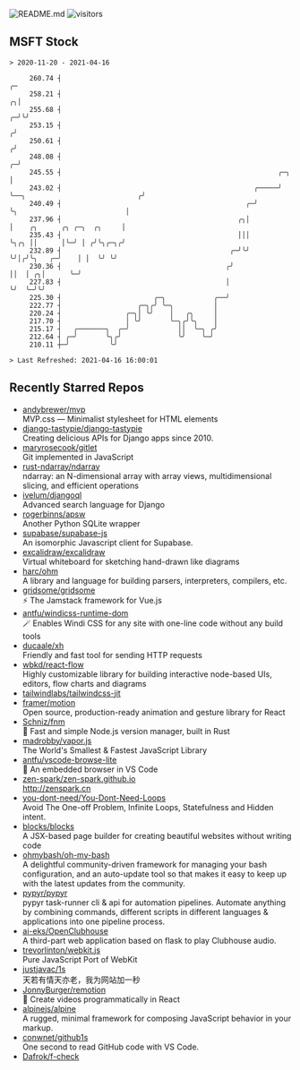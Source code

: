 ![README.md](https://github.com/Gerhut/Gerhut/workflows/README.md/badge.svg)
![visitors](https://visitors.vercel.app/Gerhut/Gerhut?token=8cf69d1f6813d272ef062726b6070c9be4ff72038cfe5a7ded7384a8da65d866)

## MSFT Stock

```
> 2020-11-20 - 2021-04-16

     260.74 ┤                                                                                                 ╭─ 
     258.21 ┤                                                                                               ╭╮│  
     255.68 ┤                                                                                             ╭─╯╰╯  
     253.15 ┤                                                                                            ╭╯      
     250.61 ┤                                                                                           ╭╯       
     248.08 ┤                                                                                         ╭─╯        
     245.55 ┤                                                      ╭─╮                                │          
     243.02 ┤                                                ╭─────╯ ╰──╮                            ╭╯          
     240.49 ┤                                              ╭─╯          ╰╮                           │           
     237.96 ┤                                            ╭╮│             │    ╭╮      ╭╮ ╭─╮  ╭╮     │           
     235.43 ┤                                            │││             ╰╮╭╮ ││      │╰─╯ │ ╭╯╰╮╭─╮╭╯           
     232.89 ┤                                          ╭─╯╰╯              ╰╯│╭╯╰╮   ╭─╯    │ │  ╰╯ ╰╯            
     230.36 ┤                                         ╭╯                    ││  │ ╭╮│      ╰─╯                   
     227.83 ┤                                         │                     ╰╯  ╰─╯╰╯                            
     225.30 ┤                       ╭─╮            ╭──╯                                                          
     222.77 ┤                   ╭─╮╭╯ ╰─╮          │                                                             
     220.24 ┤                ╭─╮│ ╰╯    │   ╭╮     │                                                             
     217.70 ┤                │ ╰╯       ╰─╮╭╯╰╮    │                                                             
     215.17 ┤   ╭───────╮  ╭─╯            ││  ╰─╮ ╭╯                                                             
     212.64 ┤ ╭─╯       ╰╮╭╯              ╰╯    ╰─╯                                                              
     210.11 ┼─╯          ╰╯                                                                                      

> Last Refreshed: 2021-04-16 16:00:01
```

## Recently Starred Repos

- [andybrewer/mvp](https://github.com/andybrewer/mvp)  
  MVP.css — Minimalist stylesheet for HTML elements
- [django-tastypie/django-tastypie](https://github.com/django-tastypie/django-tastypie)  
  Creating delicious APIs for Django apps since 2010.
- [maryrosecook/gitlet](https://github.com/maryrosecook/gitlet)  
  Git implemented in JavaScript
- [rust-ndarray/ndarray](https://github.com/rust-ndarray/ndarray)  
  ndarray: an N-dimensional array with array views, multidimensional slicing, and efficient operations
- [ivelum/djangoql](https://github.com/ivelum/djangoql)  
  Advanced search language for Django
- [rogerbinns/apsw](https://github.com/rogerbinns/apsw)  
  Another Python SQLite wrapper
- [supabase/supabase-js](https://github.com/supabase/supabase-js)  
  An isomorphic Javascript client for Supabase.
- [excalidraw/excalidraw](https://github.com/excalidraw/excalidraw)  
  Virtual whiteboard for sketching hand-drawn like diagrams
- [harc/ohm](https://github.com/harc/ohm)  
  A library and language for building parsers, interpreters, compilers, etc.
- [gridsome/gridsome](https://github.com/gridsome/gridsome)  
  ⚡️ The Jamstack framework for Vue.js
- [antfu/windicss-runtime-dom](https://github.com/antfu/windicss-runtime-dom)  
  🪄 Enables Windi CSS for any site with one-line code without any build tools 
- [ducaale/xh](https://github.com/ducaale/xh)  
  Friendly and fast tool for sending HTTP requests
- [wbkd/react-flow](https://github.com/wbkd/react-flow)  
  Highly customizable library for building interactive node-based UIs, editors, flow charts and diagrams 
- [tailwindlabs/tailwindcss-jit](https://github.com/tailwindlabs/tailwindcss-jit)  
- [framer/motion](https://github.com/framer/motion)  
  Open source, production-ready animation and gesture library for React
- [Schniz/fnm](https://github.com/Schniz/fnm)  
  🚀 Fast and simple Node.js version manager, built in Rust
- [madrobby/vapor.js](https://github.com/madrobby/vapor.js)  
  The World's Smallest & Fastest JavaScript Library
- [antfu/vscode-browse-lite](https://github.com/antfu/vscode-browse-lite)  
  🚀 An embedded browser in VS Code
- [zen-spark/zen-spark.github.io](https://github.com/zen-spark/zen-spark.github.io)  
  http://zenspark.cn
- [you-dont-need/You-Dont-Need-Loops](https://github.com/you-dont-need/You-Dont-Need-Loops)  
  Avoid The One-off Problem, Infinite Loops, Statefulness and Hidden intent.
- [blocks/blocks](https://github.com/blocks/blocks)  
  A JSX-based page builder for creating beautiful websites without writing code
- [ohmybash/oh-my-bash](https://github.com/ohmybash/oh-my-bash)  
  A delightful community-driven framework for managing your bash configuration, and an auto-update tool so that makes it easy to keep up with the latest updates from the community.
- [pypyr/pypyr](https://github.com/pypyr/pypyr)  
  pypyr task-runner cli & api for automation pipelines. Automate anything by combining commands, different scripts in different languages & applications into one pipeline process.
- [ai-eks/OpenClubhouse](https://github.com/ai-eks/OpenClubhouse)  
  A third-part web application based on flask to play Clubhouse audio.
- [trevorlinton/webkit.js](https://github.com/trevorlinton/webkit.js)  
  Pure JavaScript Port of WebKit
- [justjavac/1s](https://github.com/justjavac/1s)  
  天若有情天亦老，我为网站加一秒
- [JonnyBurger/remotion](https://github.com/JonnyBurger/remotion)  
  🎥      Create videos programmatically in React
- [alpinejs/alpine](https://github.com/alpinejs/alpine)  
  A rugged, minimal framework for composing JavaScript behavior in your markup.
- [conwnet/github1s](https://github.com/conwnet/github1s)  
  One second to read GitHub code with VS Code.
- [Dafrok/f-check](https://github.com/Dafrok/f-check)  
